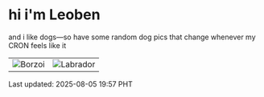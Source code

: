 # hi i'm Leoben

and i like dogs—so have some random dog pics that change whenever my CRON feels like it

|  |  |
|--------|----------|
| ![Borzoi](https://random-dog-vercel.vercel.app/api/random-borzoi?v=1754395056) | ![Labrador](https://random-dog-vercel.vercel.app/api/random-labrador?v=1754395056) |

Last updated: 2025-08-05 19:57 PHT
